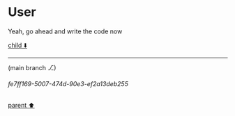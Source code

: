 # User

Yeah, go ahead and write the code now

[child ⬇️](#fe7ff169-5007-474d-90e3-ef2a13deb255)

---

(main branch ⎇)
###### fe7ff169-5007-474d-90e3-ef2a13deb255
[parent ⬆️](#aaa20def-8add-4c97-8d04-7930904b59ee)

